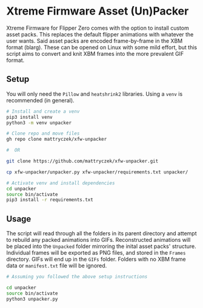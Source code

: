 # Xtreme Firmware Asset (Un)Packer

Xtreme Firmware for Flipper Zero comes with the option to install custom asset packs. This replaces the default flipper animations with whatever the user wants. Said asset packs are encoded frame-by-frame in the XBM format (blarg). These can be opened on Linux with some mild effort, but this script aims to convert and knit XBM frames into the more prevalent GIF format.

## Setup

You will only need the `Pillow` and `heatshrink2` libraries. Using a `venv` is recommended (in general). 


```bash
# Install and create a venv
pip3 install venv
python3 -m venv unpacker

# Clone repo and move files
gh repo clone mattryczek/xfw-unpacker

#  OR

git clone https://github.com/mattryczek/xfw-unpacker.git

cp xfw-unpacker/unpacker.py xfw-unpacker/requirements.txt unpacker/

# Activate venv and install dependencies
cd unpacker
source bin/activate
pip3 install -r requirements.txt
```

## Usage
The script will read through all the folders in its parent directory and attempt to rebuild any packed animations into GIFs. Reconstructed animations will be placed into the `Unpacked` folder mirroring the inital asset packs' structure. Individual frames will be exported as PNG files, and stored in the `Frames` directory. GIFs will end up in the `GIFs` folder. Folders with no XBM frame data or `manifest.txt` file will be ignored. 

```bash
# Assuming you followed the above setup instructions

cd unpacker
source bin/activate
python3 unpacker.py
```